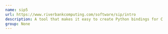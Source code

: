 ```yaml
---
name: sip5
url: https://www.riverbankcomputing.com/software/sip/intro
description: A tool that makes it easy to create Python bindings for C and C++ libraries.
group: None
---
```

